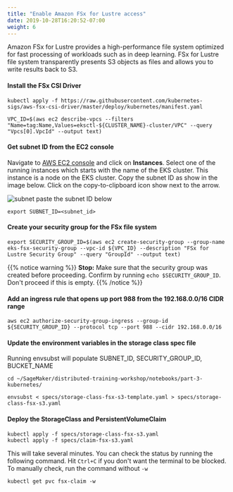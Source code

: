 ```yaml
---
title: "Enable Amazon FSx for Lustre access"
date: 2019-10-28T16:20:52-07:00
weight: 6
---
```


Amazon FSx for Lustre provides a high-performance file system optimized for fast processing of workloads such as in deep learning. FSx for Lustre file system transparently presents S3 objects as files and allows you to write results back to S3.

#### Install the FSx CSI Driver
```
kubectl apply -f https://raw.githubusercontent.com/kubernetes-sigs/aws-fsx-csi-driver/master/deploy/kubernetes/manifest.yaml
```


```
VPC_ID=$(aws ec2 describe-vpcs --filters "Name=tag:Name,Values=eksctl-${CLUSTER_NAME}-cluster/VPC" --query "Vpcs[0].VpcId" --output text)
```

#### Get subnet ID from the EC2 console
Navigate to [AWS EC2 console](https://console.aws.amazon.com/ec2/v2/home) and click on **Instances**.
Select one of the running instances which starts with the name of the EKS cluster. This instance is a node on the EKS cluster.
Copy the subnet ID as show in the image below. Click on the copy-to-clipboard icon show next to the arrow.

![subnet](/images/eks/subnet_image.png)
paste the subnet ID below
```
export SUBNET_ID=<subnet_id>
```

#### Create your security group for the FSx file system
```
export SECURITY_GROUP_ID=$(aws ec2 create-security-group --group-name eks-fsx-security-group --vpc-id ${VPC_ID} --description "FSx for Lustre Security Group" --query "GroupId" --output text)
```

{{% notice warning %}}
**Stop:** Make sure that the security group was created before proceeding.
Confirm by running `echo $SECURITY_GROUP_ID`. Don't proceed if this is empty.
{{% /notice %}}

#### Add an ingress rule that opens up port 988 from the 192.168.0.0/16 CIDR range
```
aws ec2 authorize-security-group-ingress --group-id ${SECURITY_GROUP_ID} --protocol tcp --port 988 --cidr 192.168.0.0/16
```

#### Update the environment variables in the storage class spec file
Running envsubst will populate SUBNET_ID, SECURITY_GROUP_ID, BUCKET_NAME
```
cd ~/SageMaker/distributed-training-workshop/notebooks/part-3-kubernetes/

envsubst < specs/storage-class-fsx-s3-template.yaml > specs/storage-class-fsx-s3.yaml
```

#### Deploy the StorageClass and PersistentVolumeClaim
```
kubectl apply -f specs/storage-class-fsx-s3.yaml
kubectl apply -f specs/claim-fsx-s3.yaml
```

This will take several minutes. You can check the status by running the following command. Hit `Ctrl+C` if you don't want the terminal to be blocked. To manually check, run the command without `-w`

```
kubectl get pvc fsx-claim -w
```
